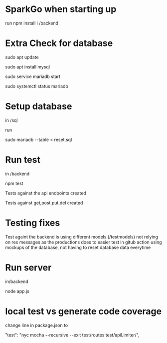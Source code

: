 # SparkGo when starting up

run npm install i /backend

# Extra Check for database

sudo apt update

sudo apt install mysql

sudo service mariadb start

sudo systemctl status mariadb

# Setup database

in /sql

run

sudo mariadb --table < reset.sql


# Run test

in /backend

npm test

Tests against the api endpoints created

Tests against get,post,put,del created

# Testing fixes

Test againt the backend is using different models (/testmodels) not relying on res messages as the productions does to easier test in gitub action using mockups of the database, not having to reset database data everytime

# Run server

in/backend

node app.js

# local test vs generate code coverage

change line in package.json to

"test": "nyc mocha --recursive --exit test/routes test/apiLimiter/",


